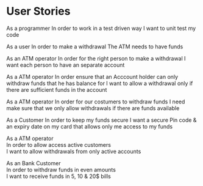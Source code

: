 # User Stories
 
As a programmer
In order to work in a test driven way
I want to unit test my code

As a user In order to make a withdrawal
The ATM needs to have funds

As an ATM operator
In order for the right person to make a withdrawal 
I want each person to have an separate account

As a ATM operator
In order ensure that an Acccount holder can only withdraw funds that he has balance for 
I want to allow a withdrawal only if there are sufficient funds in the account

As a ATM operator
In order for our costumers to withdraw funds
I need make sure that we only allow withdrawals if there are funds available

As a Customer
In order to keep my funds secure
I want a secure Pin code & an expiry date on my card that allows only me access to my funds

As a ATM operator             
In order to allow access active customers             
I want to allow withdrawals from only active accounts

As an Bank Customer    
In order to withdraw funds in even amounts  
I want to receive funds in 5, 10 & 20$ bills